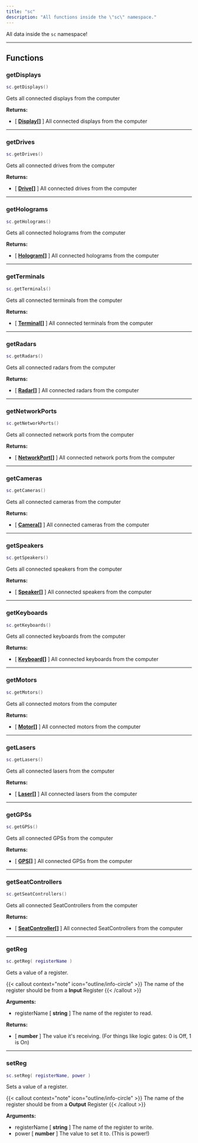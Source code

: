 ```yaml
---
title: "sc"
description: "All functions inside the \"sc\" namespace."
---
```


All data inside the `sc` namespace!

---

## Functions

### getDisplays

```lua
sc.getDisplays()
```

Gets all connected displays from the computer

**Returns:**
- [ **[Display](/docs/lua-api/components/display/)[]** ] All connected displays from the computer

---

### getDrives

```lua
sc.getDrives()
```

Gets all connected drives from the computer

**Returns:**
- [ **[Drive](/docs/lua-api/components/drive/)[]** ] All connected drives from the computer

---

### getHolograms

```lua
sc.getHolograms()
```

Gets all connected holograms from the computer

**Returns:**
- [ **[Hologram](/docs/lua-api/components/hologram/)[]** ] All connected holograms from the computer

---

### getTerminals

```lua
sc.getTerminals()
```

Gets all connected terminals from the computer

**Returns:**
- [ **[Terminal](/docs/lua-api/components/terminal/)[]** ] All connected terminals from the computer

---

### getRadars

```lua
sc.getRadars()
```

Gets all connected radars from the computer

**Returns:**
- [ **[Radar](/docs/lua-api/components/radar/)[]** ] All connected radars from the computer

---

### getNetworkPorts

```lua
sc.getNetworkPorts()
```

Gets all connected network ports from the computer

**Returns:**
- [ **[NetworkPort](/docs/lua-api/components/networkport/)[]** ] All connected network ports from the computer

---

### getCameras

```lua
sc.getCameras()
```

Gets all connected cameras from the computer

**Returns:**
- [ **[Camera](/docs/lua-api/components/camera/)[]** ] All connected cameras from the computer

---

### getSpeakers

```lua
sc.getSpeakers()
```

Gets all connected speakers from the computer

**Returns:**
- [ **[Speaker](/docs/lua-api/components/speaker/)[]** ] All connected speakers from the computer

---

### getKeyboards

```lua
sc.getKeyboards()
```

Gets all connected keyboards from the computer


**Returns:**
- [ **[Keyboard](/docs/lua-api/components/keyboard/)[]** ] All connected keyboards from the computer

---

### getMotors

```lua
sc.getMotors()
```

Gets all connected motors from the computer

**Returns:**
- [ **[Motor](/docs/lua-api/components/motor/)[]** ] All connected motors from the computer

---

### getLasers

```lua
sc.getLasers()
```

Gets all connected lasers from the computer

**Returns:**
- [ **[Laser](/docs/lua-api/components/laser/)[]** ] All connected lasers from the computer

---

### getGPSs

```lua
sc.getGPSs()
```

Gets all connected GPSs from the computer

**Returns:**
- [ **[GPS](/docs/lua-api/components/gps/)[]** ] All connected GPSs from the computer

---

### getSeatControllers

```lua
sc.getSeatControllers()
```

Gets all connected SeatControllers from the computer

**Returns:**
- [ **[SeatController](/docs/lua-api/components/seatcontroller/)[]** ] All connected SeatControllers from the computer

---

### getReg

```lua
sc.getReg( registerName )
```

Gets a value of a register.

{{< callout context="note" icon="outline/info-circle" >}}
The name of the register should be from a **Input** Register
{{< /callout >}}

**Arguments:**
- registerName [ **string** ] The name of the register to read.

**Returns:**
- [ **number** ] The value it's receiving. (For things like logic gates: 0 is Off, 1 is On)

---

### setReg

```lua
sc.setReg( registerName, power )
```

Sets a value of a register.

{{< callout context="note" icon="outline/info-circle" >}}
The name of the register should be from a **Output** Register
{{< /callout >}}

**Arguments:**
- registerName [ **string** ] The name of the register to write.
- power [ **number** ] The value to set it to. (This is power!)
